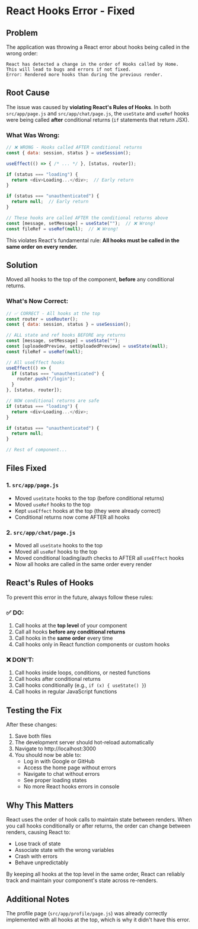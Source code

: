 # React Hooks Error - Fixed

## Problem
The application was throwing a React error about hooks being called in the wrong order:
```
React has detected a change in the order of Hooks called by Home. 
This will lead to bugs and errors if not fixed.
Error: Rendered more hooks than during the previous render.
```

## Root Cause
The issue was caused by **violating React's Rules of Hooks**. In both `src/app/page.js` and `src/app/chat/page.js`, the `useState` and `useRef` hooks were being called **after** conditional returns (`if` statements that return JSX).

### What Was Wrong:
```javascript
// ❌ WRONG - Hooks called AFTER conditional returns
const { data: session, status } = useSession();

useEffect(() => { /* ... */ }, [status, router]);

if (status === "loading") {
  return <div>Loading...</div>;  // Early return
}

if (status === "unauthenticated") {
  return null;  // Early return
}

// These hooks are called AFTER the conditional returns above
const [message, setMessage] = useState("");  // ❌ Wrong!
const fileRef = useRef(null);  // ❌ Wrong!
```

This violates React's fundamental rule: **All hooks must be called in the same order on every render.**

## Solution
Moved all hooks to the top of the component, **before** any conditional returns.

### What's Now Correct:
```javascript
// ✅ CORRECT - All hooks at the top
const router = useRouter();
const { data: session, status } = useSession();

// ALL state and ref hooks BEFORE any returns
const [message, setMessage] = useState("");
const [uploadedPreview, setUploadedPreview] = useState(null);
const fileRef = useRef(null);

// All useEffect hooks
useEffect(() => {
  if (status === "unauthenticated") {
    router.push("/login");
  }
}, [status, router]);

// NOW conditional returns are safe
if (status === "loading") {
  return <div>Loading...</div>;
}

if (status === "unauthenticated") {
  return null;
}

// Rest of component...
```

## Files Fixed

### 1. `src/app/page.js`
- Moved `useState` hooks to the top (before conditional returns)
- Moved `useRef` hooks to the top
- Kept `useEffect` hooks at the top (they were already correct)
- Conditional returns now come AFTER all hooks

### 2. `src/app/chat/page.js`
- Moved all `useState` hooks to the top
- Moved all `useRef` hooks to the top  
- Moved conditional loading/auth checks to AFTER all `useEffect` hooks
- Now all hooks are called in the same order every render

## React's Rules of Hooks

To prevent this error in the future, always follow these rules:

### ✅ DO:
1. Call hooks at the **top level** of your component
2. Call all hooks **before any conditional returns**
3. Call hooks in the **same order** every time
4. Call hooks only in React function components or custom hooks

### ❌ DON'T:
1. Call hooks inside loops, conditions, or nested functions
2. Call hooks after conditional returns
3. Call hooks conditionally (e.g., `if (x) { useState() }`)
4. Call hooks in regular JavaScript functions

## Testing the Fix

After these changes:
1. Save both files
2. The development server should hot-reload automatically
3. Navigate to http://localhost:3000
4. You should now be able to:
   - Log in with Google or GitHub
   - Access the home page without errors
   - Navigate to chat without errors
   - See proper loading states
   - No more React hooks errors in console

## Why This Matters

React uses the order of hook calls to maintain state between renders. When you call hooks conditionally or after returns, the order can change between renders, causing React to:
- Lose track of state
- Associate state with the wrong variables
- Crash with errors
- Behave unpredictably

By keeping all hooks at the top level in the same order, React can reliably track and maintain your component's state across re-renders.

## Additional Notes

The profile page (`src/app/profile/page.js`) was already correctly implemented with all hooks at the top, which is why it didn't have this error.
